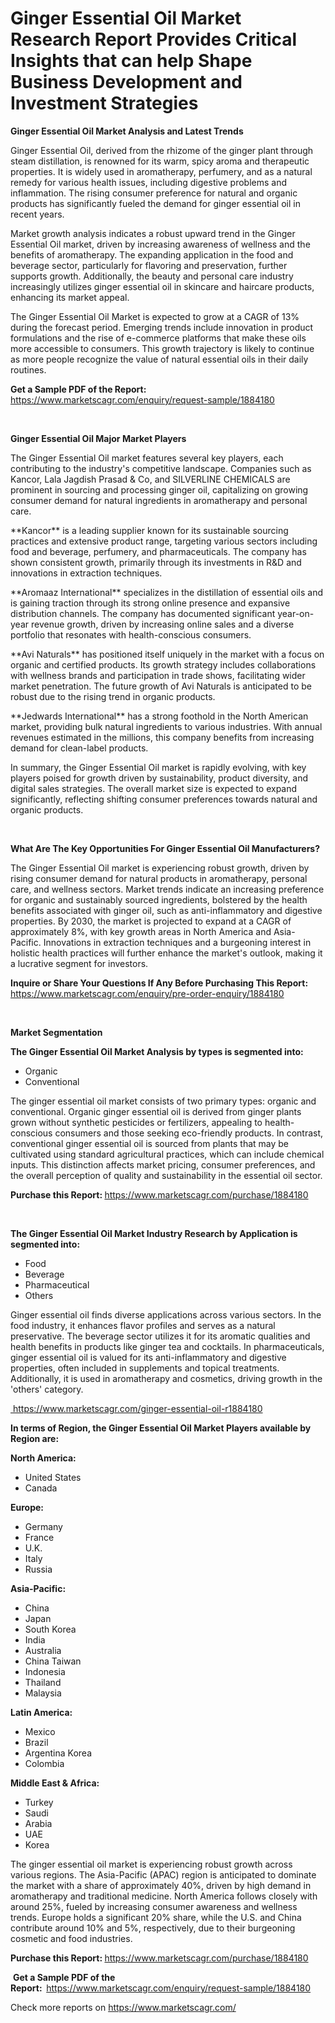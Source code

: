 <p><h1>Ginger Essential Oil Market Research Report Provides Critical Insights that can help Shape Business Development and Investment Strategies</h1></p><p><strong>Ginger Essential Oil Market Analysis and Latest Trends</strong></p>
<p><p>Ginger Essential Oil, derived from the rhizome of the ginger plant through steam distillation, is renowned for its warm, spicy aroma and therapeutic properties. It is widely used in aromatherapy, perfumery, and as a natural remedy for various health issues, including digestive problems and inflammation. The rising consumer preference for natural and organic products has significantly fueled the demand for ginger essential oil in recent years.</p><p>Market growth analysis indicates a robust upward trend in the Ginger Essential Oil market, driven by increasing awareness of wellness and the benefits of aromatherapy. The expanding application in the food and beverage sector, particularly for flavoring and preservation, further supports growth. Additionally, the beauty and personal care industry increasingly utilizes ginger essential oil in skincare and haircare products, enhancing its market appeal.</p><p>The Ginger Essential Oil Market is expected to grow at a CAGR of 13% during the forecast period. Emerging trends include innovation in product formulations and the rise of e-commerce platforms that make these oils more accessible to consumers. This growth trajectory is likely to continue as more people recognize the value of natural essential oils in their daily routines.</p></p>
<p><strong>Get a Sample PDF of the Report:&nbsp;</strong> <a href="https://www.marketscagr.com/enquiry/request-sample/1884180?utm_campaign=2482&utm_medium=2&utm_source=Github&utm_content=ia&utm_term=05042025&utm_id=ginger-essential-oil">https://www.marketscagr.com/enquiry/request-sample/1884180</a></p>
<p>&nbsp;</p>
<p><strong>Ginger Essential Oil Major Market Players</strong></p>
<p><p>The Ginger Essential Oil market features several key players, each contributing to the industry's competitive landscape. Companies such as Kancor, Lala Jagdish Prasad & Co, and SILVERLINE CHEMICALS are prominent in sourcing and processing ginger oil, capitalizing on growing consumer demand for natural ingredients in aromatherapy and personal care.</p><p>**Kancor** is a leading supplier known for its sustainable sourcing practices and extensive product range, targeting various sectors including food and beverage, perfumery, and pharmaceuticals. The company has shown consistent growth, primarily through its investments in R&D and innovations in extraction techniques.</p><p>**Aromaaz International** specializes in the distillation of essential oils and is gaining traction through its strong online presence and expansive distribution channels. The company has documented significant year-on-year revenue growth, driven by increasing online sales and a diverse portfolio that resonates with health-conscious consumers.</p><p>**Avi Naturals** has positioned itself uniquely in the market with a focus on organic and certified products. Its growth strategy includes collaborations with wellness brands and participation in trade shows, facilitating wider market penetration. The future growth of Avi Naturals is anticipated to be robust due to the rising trend in organic products.</p><p>**Jedwards International** has a strong foothold in the North American market, providing bulk natural ingredients to various industries. With annual revenues estimated in the millions, this company benefits from increasing demand for clean-label products.</p><p>In summary, the Ginger Essential Oil market is rapidly evolving, with key players poised for growth driven by sustainability, product diversity, and digital sales strategies. The overall market size is expected to expand significantly, reflecting shifting consumer preferences towards natural and organic products.</p></p>
<p>&nbsp;</p>
<p><strong>What Are The Key Opportunities For Ginger Essential Oil Manufacturers?</strong></p>
<p><p>The Ginger Essential Oil market is experiencing robust growth, driven by rising consumer demand for natural products in aromatherapy, personal care, and wellness sectors. Market trends indicate an increasing preference for organic and sustainably sourced ingredients, bolstered by the health benefits associated with ginger oil, such as anti-inflammatory and digestive properties. By 2030, the market is projected to expand at a CAGR of approximately 8%, with key growth areas in North America and Asia-Pacific. Innovations in extraction techniques and a burgeoning interest in holistic health practices will further enhance the market's outlook, making it a lucrative segment for investors.</p></p>
<p><strong>Inquire or Share Your Questions If Any Before Purchasing This Report:</strong> <a href="https://www.marketscagr.com/enquiry/pre-order-enquiry/1884180?utm_campaign=2482&utm_medium=2&utm_source=Github&utm_content=ia&utm_term=05042025&utm_id=ginger-essential-oil">https://www.marketscagr.com/enquiry/pre-order-enquiry/1884180</a></p>
<p>&nbsp;</p>
<p><strong>Market Segmentation</strong></p>
<p><strong>The Ginger Essential Oil Market Analysis by types is segmented into:</strong></p>
<p><ul><li>Organic</li><li>Conventional</li></ul></p>
<p><p>The ginger essential oil market consists of two primary types: organic and conventional. Organic ginger essential oil is derived from ginger plants grown without synthetic pesticides or fertilizers, appealing to health-conscious consumers and those seeking eco-friendly products. In contrast, conventional ginger essential oil is sourced from plants that may be cultivated using standard agricultural practices, which can include chemical inputs. This distinction affects market pricing, consumer preferences, and the overall perception of quality and sustainability in the essential oil sector.</p></p>
<p><strong>Purchase this Report:&nbsp;</strong><a href="https://www.marketscagr.com/purchase/1884180?utm_campaign=2482&utm_medium=2&utm_source=Github&utm_content=ia&utm_term=05042025&utm_id=ginger-essential-oil">https://www.marketscagr.com/purchase/1884180</a></p>
<p>&nbsp;</p>
<p><strong>The Ginger Essential Oil Market Industry Research by Application is segmented into:</strong></p>
<p><ul><li>Food</li><li>Beverage</li><li>Pharmaceutical</li><li>Others</li></ul></p>
<p><p>Ginger essential oil finds diverse applications across various sectors. In the food industry, it enhances flavor profiles and serves as a natural preservative. The beverage sector utilizes it for its aromatic qualities and health benefits in products like ginger tea and cocktails. In pharmaceuticals, ginger essential oil is valued for its anti-inflammatory and digestive properties, often included in supplements and topical treatments. Additionally, it is used in aromatherapy and cosmetics, driving growth in the 'others' category.</p></p>
<p><a href="https://www.marketscagr.com/ginger-essential-oil-r1884180?utm_campaign=2482&utm_medium=2&utm_source=Github&utm_content=ia&utm_term=05042025&utm_id=ginger-essential-oil">&nbsp;https://www.marketscagr.com/ginger-essential-oil-r1884180</a></p>
<p><strong>In terms of Region, the Ginger Essential Oil Market Players available by Region are:</strong></p>
<p>
    <p> <strong> North America: </strong>
        <ul>
            <li>United States</li>
            <li>Canada</li>
        </ul>
        </p> 
    <p> <strong> Europe: </strong>
        <ul>
            <li>Germany</li>
            <li>France</li>
            <li>U.K.</li>
            <li>Italy</li>
            <li>Russia</li>
        </ul>
        </p> 
    <p> <strong> Asia-Pacific: </strong>
        <ul>
            <li>China</li>
            <li>Japan</li>
            <li>South Korea</li>
            <li>India</li>
            <li>Australia</li>
            <li>China Taiwan</li>
            <li>Indonesia</li>
            <li>Thailand</li>
            <li>Malaysia</li>
        </ul>
        </p> 
    <p> <strong> Latin America: </strong>
        <ul>
            <li>Mexico</li>
            <li>Brazil</li>
            <li>Argentina Korea</li>
            <li>Colombia</li>
        </ul>
        </p> 
    <p> <strong> Middle East & Africa: </strong>
        <ul>
            <li>Turkey</li>
            <li>Saudi</li>
            <li>Arabia</li>
            <li>UAE</li>
            <li>Korea</li>
        </ul>
    </p>
    </p>
<p><p>The ginger essential oil market is experiencing robust growth across various regions. The Asia-Pacific (APAC) region is anticipated to dominate the market with a share of approximately 40%, driven by high demand in aromatherapy and traditional medicine. North America follows closely with around 25%, fueled by increasing consumer awareness and wellness trends. Europe holds a significant 20% share, while the U.S. and China contribute around 10% and 5%, respectively, due to their burgeoning cosmetic and food industries.</p></p>
<p><strong>Purchase this Report: </strong><a href="https://www.marketscagr.com/purchase/1884180?utm_campaign=2482&utm_medium=2&utm_source=Github&utm_content=ia&utm_term=05042025&utm_id=ginger-essential-oil">https://www.marketscagr.com/purchase/1884180</a></p>
<p>&nbsp;<strong>Get a Sample PDF of the Report:&nbsp;&nbsp;</strong><a href="https://www.marketscagr.com/enquiry/request-sample/1884180?utm_campaign=2482&utm_medium=2&utm_source=Github&utm_content=ia&utm_term=05042025&utm_id=ginger-essential-oil">https://www.marketscagr.com/enquiry/request-sample/1884180</a></p>
<p><strong></strong></p>
<p>Check more reports on <a href="https://www.marketscagr.com/?utm_campaign=2482&utm_medium=2&utm_source=Github&utm_content=ia&utm_term=05042025&utm_id=ginger-essential-oil">https://www.marketscagr.com/</a></p>